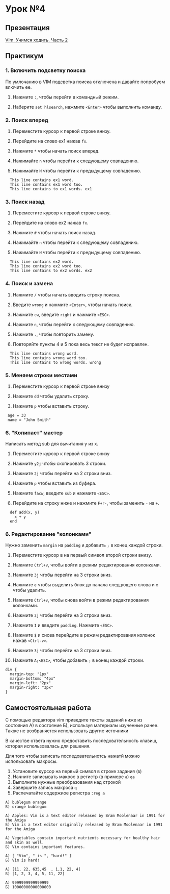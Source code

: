 # Урок №4

## Презентация

[Vim. Учимся ходить. Часть 2](https://www.dropbox.com/s/bp7z89tsf0w2kbt/Vim.%20Learn%20to%20walk%20%7C%20Part%202.pdf?dl=0)

## Практикум

### 1. Включить подсветку поиска

По умлочанию в VIM подсветка поиска отключена и давайте попробуем влючить ее.

  1. Нажмите `:`, чтобы перейти в командный режим.

  2. Наберите `set hlsearch`, нажмите `<Enter>` чтобы выполнить команду.

### 2. Поиск вперед

  1. Переместите курсор к первой строке внизу.

  2. Перейдите на слово ex1 нажав `fx`.

  3. Нажмите `*` чтобы начать поиск вперед.

  4. Нажимайте `n` чтобы перейти к следующему совпадению.

  5. Нажимайте `N` чтобы перейти к предыдущему совпадению.

```
  This line contains ex1 word.
  This line contains ex1 word too.
  This line contains to ex1 words. ex1
```

### 3. Поиск назад

  1. Переместите курсор к первой строке внизу.

  2. Перейдите на слово ex2 нажав `fx`.

  3. Нажмите `#` чтобы начать поиск назад.

  4. Нажимайте `n` чтобы перейти к следующему совпадению.

  5. Нажимайте `N` чтобы перейти к предыдущему совпадению.

```
  This line contains ex2 word.
  This line contains ex2 word too.
  This line contains to ex2 words. ex2
```

### 4. Поиcк и замена

  1. Нажмите `/` чтобы начать вводить строку поиска.

  2. Введите `wrong` и нажмите `<Enter>`, чтобы начать поиск.

  3. Нажмите `cw`, введите `right` и нажмите `<ESC>`.

  4. Нажмите `n`, чтобы перейти к следующему совпадению.

  5. Нажмите `.`, чтобы повторить замену.

  6. Повторяйте пункты 4 и 5 пока весь текст не будет исправлен.

```
  This line contains wrong word.
  This line contains wrong word too.
  This line contains to wrong words. wrong
```

### 5. Меняем строки местами

  1. Переместите курсор к первой строке внизу

  2. Нажмите `dd` чтобы удалить строку.

  3. Нажмите `p` чтобы вставить строку.

```
 age = 33
 name = "John Smith"
```

### 6. "Копипаст" мастер

Написать метод sub для вычитания y из x.

  1. Переместите курсор к первой строке внизу

  2. Нажмите `y2j` чтобы скопировать 3 строки.

  3. Нажмите `2j` чтобы перейти на 2 строки вниз.

  4. Нажмите `p` чтобы вставить из буфера.

  5. Нажмите `facw`, введите `sub` и нажмите `<ESC>`.

  6. Перейдите на строку ниже и нажмите `F+r-`, чтобы заменить `-` на `+`.

```
  def add(x, y)
    x + y
  end
```

### 6. Редактирование "колонками"

Нужно заменить `margin` на `padding` и добавить `;` в конец каждой строки.

  1. Переместите курсор в на первый символ второй строки внизу.

  2. Нажмите `Ctrl+v`, чтобы войти в режим редактирования колонками.

  3. Нажмите `3j` чтобы перейти на 3 строки вниз.

  4. Нажмите `e` чтобы выделить блок до начала следцющего слова и `x` чтобы удалить.

  5. Нажмите `Ctrl+v`, чтобы снова войти в режим редактирования колонками.

  6. Нажмите `3j` чтобы перейти на 3 строки вниз.

  7. Нажмите `I` и введите `padding`. Нажмите `<ESC>`.

  8. Нажмите `$` и снова перейдите в режим редактирования колонок нажав `<Ctrl-v>`.

  9. Нажмите `3j` чтобы перейти на 3 строки вниз.

  10. Нажмите `A;<ESC>`, чтобы добавить `;` в конец каждой строки.

```
div {
  margin-top: "1px"
  margin-bottom: "4px"
  margin-left: "2px"
  margin-right: "3px"
}
```

## Самостоятельная работа

С помощью редактора vim приведите тексты заданий ниже из состояния A) в
состояние Б), используя материалы изученные ранее. Также не возбраняется
использовать другие источники

В качестве ответа нужно предоставить последовательность клавиш, которая
использовалась для решения.

Для того чтобы записать последовательнотсь нажатй можно использовать макросы.
  1. Установите курсор на первый символ в строке задания (`A`)
  2. Начните записывать макрос в регистр (в примере `a`) `qa`
  3. Выполните нужные преобразования над строкой
  4. Завершите запись макроса `q`
  5. Распечатайте содержиое регистра `:reg a`

```
А) bublegum orange
Б) orange bublegum
```

```
А) Apples: Vim is a text editor released by Bram Moolenaar in 1991 for the Amiga
Б) Vim is a text editor originally released by Bram Moolenaar in 1991 for the Amiga
```

```
А) Vegetables contain important nutrients necessary for healthy hair and skin as well.
Б) Vim contains important features.
```

```
А) [ "Vim", " is ", "hard!" ]
Б) Vim is hard!
```

```
А) [11, 22, 635,45  , 1,1, 22, 4]
Б) [1, 2, 3, 4, 5, 11, 22]
```

```
А) 9999999999999999
Б) 10000000000000000
```
